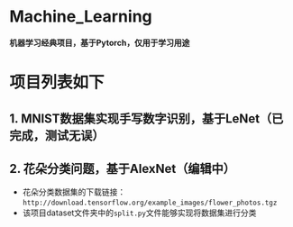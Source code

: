 # Machine_Learning
**机器学习经典项目，基于Pytorch，仅用于学习用途**  
# **项目列表如下**  

## 1. MNIST数据集实现手写数字识别，基于LeNet（已完成，测试无误）
## 2. 花朵分类问题，基于AlexNet（编辑中）
- 花朵分类数据集的下载链接：```http://download.tensorflow.org/example_images/flower_photos.tgz```  
- 该项目dataset文件夹中的`split.py`文件能够实现将数据集进行分类